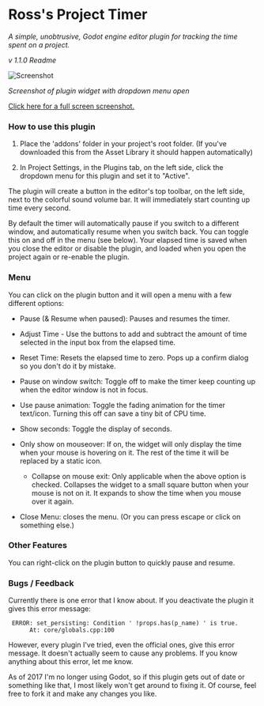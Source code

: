 # Ross's Project Timer
_A simple, unobtrusive, Godot engine editor plugin for tracking the time spent on a project._

_v 1.1.0 Readme_

![Screenshot](http://i.imgur.com/14cu5Cd.png)

_Screenshot of plugin widget with dropdown menu open_

[Click here for a full screen screenshot.](http://i.imgur.com/kwhBoeh.png) 

### How to use this plugin

1. Place the 'addons' folder in your project's root folder. 
(If you've downloaded this from the Asset Library it should happen automatically)

2. In Project Settings, in the Plugins tab, on the left side, click the dropdown menu for this plugin and set it to "Active". 

The plugin will create a button in the editor's top toolbar, on the left side, next to the colorful sound volume bar. It will
immediately start counting up time every second. 

By default the timer will automatically pause if you switch to a different window, and automatically resume when you switch back. You can toggle this on and off in the menu (see below). Your elapsed time is saved when you close the editor or disable the plugin, and loaded when you open the project again or re-enable the plugin.


### Menu

You can click on the plugin button and it will open a menu with a few different options:

- Pause (& Resume when paused): Pauses and resumes the timer. 

- Adjust Time - Use the buttons to add and subtract the amount of time selected in the input box from the elapsed time. 

- Reset Time: Resets the elapsed time to zero. Pops up a confirm dialog so you don't do it by mistake. 

- Pause on window switch: Toggle off to make the timer keep counting up when the editor window is not in focus. 

- Use pause animation: Toggle the fading animation for the timer text/icon. Turning this off can save a tiny bit of CPU time. 

- Show seconds: Toggle the display of seconds. 

- Only show on mouseover: If on, the widget will only display the time when your mouse is hovering on it. The rest of the time it will be replaced by a static icon. 

  - Collapse on mouse exit: Only applicable when the above option is checked. Collapses the widget to a small square button when your mouse is not on it. It expands to show the time when you mouse over it again. 

- Close Menu: closes the menu. (Or you can press escape or click on something else.)


### Other Features

You can right-click on the plugin button to quickly pause and resume. 


### Bugs / Feedback

Currently there is one error that I know about. If you deactivate the plugin it gives this error message:

     ERROR: set_persisting: Condition ' !props.has(p_name) ' is true.
          At: core/globals.cpp:100

However, every plugin I've tried, even the official ones, give this error message. It doesn't actually seem to cause any problems. If you know anything about this error, let me know. 

As of 2017 I'm no longer using Godot, so if this plugin gets out of date or something like that, I most likely won't get around to fixing it. Of course, feel free to fork it and make any changes you like. 
